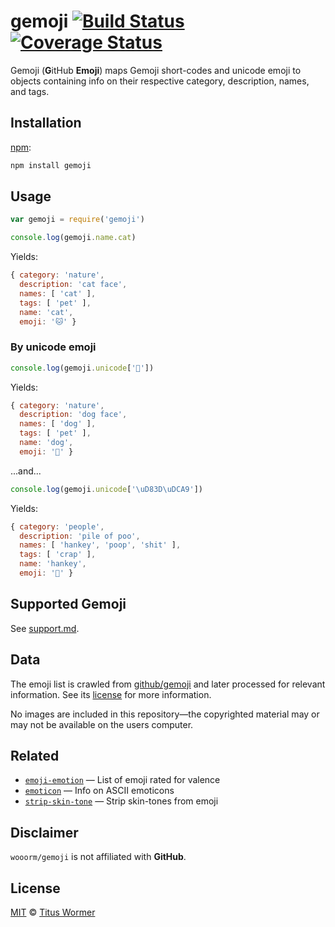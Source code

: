 # gemoji [![Build Status][travis-badge]][travis] [![Coverage Status][codecov-badge]][codecov]

Gemoji (**G**itHub **Emoji**) maps Gemoji short-codes and unicode emoji to
objects containing info on their respective category, description, names,
and tags.

## Installation

[npm][]:

```bash
npm install gemoji
```

## Usage

```javascript
var gemoji = require('gemoji')

console.log(gemoji.name.cat)
```

Yields:

```js
{ category: 'nature',
  description: 'cat face',
  names: [ 'cat' ],
  tags: [ 'pet' ],
  name: 'cat',
  emoji: '🐱' }
```

### By unicode emoji

```javascript
console.log(gemoji.unicode['🐶'])
```

Yields:

```js
{ category: 'nature',
  description: 'dog face',
  names: [ 'dog' ],
  tags: [ 'pet' ],
  name: 'dog',
  emoji: '🐶' }
```

...and...

```javascript
console.log(gemoji.unicode['\uD83D\uDCA9'])
```

Yields:

```js
{ category: 'people',
  description: 'pile of poo',
  names: [ 'hankey', 'poop', 'shit' ],
  tags: [ 'crap' ],
  name: 'hankey',
  emoji: '💩' }
```

## Supported Gemoji

See [support.md][support].

## Data

The emoji list is crawled from [github/gemoji][gh] and later processed
for relevant information.  See its [license][gh-license] for more
information.

No images are included in this repository—the copyrighted material may or may
not be available on the users computer.

## Related

*   [`emoji-emotion`](https://github.com/words/emoji-emotion)
    — List of emoji rated for valence
*   [`emoticon`](https://github.com/wooorm/emoticon)
    — Info on ASCII emoticons
*   [`strip-skin-tone`](https://github.com/wooorm/strip-skin-tone)
    — Strip skin-tones from emoji

## Disclaimer

`wooorm/gemoji` is not affiliated with **GitHub**.

## License

[MIT][license] © [Titus Wormer][author]

<!-- Definitions -->

[travis-badge]: https://img.shields.io/travis/wooorm/gemoji.svg

[travis]: https://travis-ci.org/wooorm/gemoji

[codecov-badge]: https://img.shields.io/codecov/c/github/wooorm/gemoji.svg

[codecov]: https://codecov.io/github/wooorm/gemoji

[npm]: https://docs.npmjs.com/cli/install

[license]: license

[author]: https://wooorm.com

[support]: support.md

[gh]: https://github.com/github/gemoji

[gh-license]: https://github.com/github/gemoji/blob/55a0080/LICENSE
